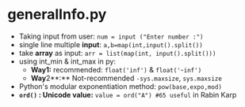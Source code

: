 # generalInfo.py

* Taking input from user: `num = input ("Enter number :")`
* single line multiple **input**: `a,b=map(int,input().split())`
* take **array** as input: `arr = list(map(int, input().split()))`
* using int\_min & int\_max in py:
  * **Way1:** recommended: `float('inf')` & `float('`-`inf')`
  * **Way**2**:** Not-recommended `-sys.maxsize`, `sys.maxsize`
* Python's modular exponentiation method: `pow(base,expo,mod)`
* **`ord()` : Unicode value:** `value = ord("A") #65 useful` in Rabin Karp



